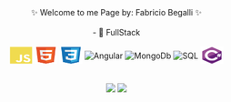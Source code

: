 <div align="center">
✨ Welcome to me Page by: Fabricio Begalli ✨
</br>
</br>
- 🔭 FullStack</br>

<div style="display: inline_block"><br>
  <img align="center" alt="Js" height="30" width="40" src="https://raw.githubusercontent.com/devicons/devicon/master/icons/javascript/javascript-plain.svg">  
  <img align="center" alt="HTML" height="30" width="40" src="https://raw.githubusercontent.com/devicons/devicon/master/icons/html5/html5-original.svg">
  <img align="center" alt="CSS" height="30" width="40" src="https://raw.githubusercontent.com/devicons/devicon/master/icons/css3/css3-original.svg">
  <img align="center" alt="Angular" height="40" width="40" src="https://cdn.worldvectorlogo.com/logos/angular-icon.svg">
  <img align="center" alt="MongoDb" height="30" width="40" src="https://miro.medium.com/max/300/1*fY5KPXK0C6csHKhnXkQQ8g.png">
  <img align="center" alt="SQL" height="30" width="40" src="https://cdn.iconscout.com/icon/free/png-256/sql-29-1127899.png">  
  <img align="center" alt="Csharp" height="30" width="40" src="https://raw.githubusercontent.com/devicons/devicon/master/icons/csharp/csharp-original.svg">
</div>

</br>
</br>
<div>
  <img height="180em" src="https://github-readme-stats.vercel.app/api?username=fabriciobegalli&show_icons=true&theme=dark&include_all_commits=true&count_private=true"/> 
  <img height="180em" src="https://github-readme-stats.vercel.app/api/top-langs/?username=fabriciobegalli&layout=compact&langs_count=16&theme=dark"/>
</div>

  
</div>

<!--
**fabriciobegalli/fabriciobegalli** is a ✨ _special_ ✨ repository because its `README.md` (this file) appears on your GitHub profile.

Here are some ideas to get you started:

- 🔭 I’m currently working on ...
- 🌱 I’m currently learning ...
- 👯 I’m looking to collaborate on ...
- 🤔 I’m looking for help with ...
- 💬 Ask me about ...
- 📫 How to reach me: ...
- 😄 Pronouns: ...
- ⚡ Fun fact: ...
-->
